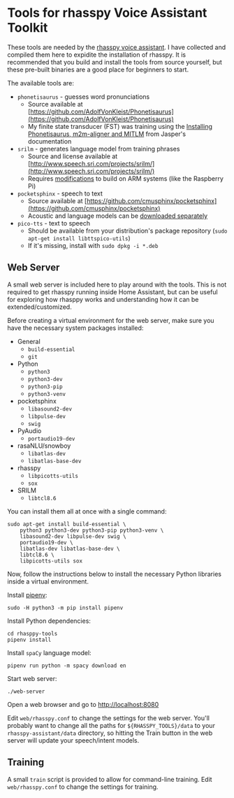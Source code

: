 Tools for rhasspy Voice Assistant Toolkit
===================================================

These tools are needed by the [rhasspy voice
assistant](https://github.com/synesthesiam/rhasspy-assistant). I have collected
and compiled them here to expidite the installation of rhasspy. It is
recommended that you build and install the tools from source yourself, but these
pre-built binaries are a good place for beginners to start.

The available tools are:

* `phonetisaurus` - guesses word pronunciations
    * Source available at
      [https://github.com/AdolfVonKleist/Phonetisaurus](https://github.com/AdolfVonKleist/Phonetisaurus)
    * My finite state transducer (FST) was training using the [Installing
      Phonetisaurus, m2m-aligner and
      MITLM](https://jasperproject.github.io/documentation/installation/) from
      Jasper's documentation
* `srilm` - generates language model from training phrases
    * Source and license available at
      [http://www.speech.sri.com/projects/srilm/](http://www.speech.sri.com/projects/srilm/)
    * Requires [modifications](https://github.com/synesthesiam/rhasspy-tools/tree/master/doc/building-srilm.md)
      to build on ARM systems (like the Raspberry Pi)
* `pocketsphinx` - speech to text
    * Source available at [https://github.com/cmusphinx/pocketsphinx](https://github.com/cmusphinx/pocketsphinx)
    * Acoustic and language models can be [downloaded separately](https://sourceforge.net/projects/cmusphinx/files/Acoustic%20and%20Language%20Models/)
* `pico-tts` - text to speech
    * Should be available from your distribution's package repository (`sudo apt-get install libttspico-utils`)
    * If it's missing, install with `sudo dpkg -i *.deb`

Web Server
------------

A small web server is included here to play around with the tools. This is not
required to get rhasspy running inside Home Assistant, but can be useful for
exploring how rhasppy works and understanding how it can be extended/customized.

Before creating a virtual environment for the web server, make sure you have the necessary system packages installed:

* General
    * `build-essential`
    * `git`
* Python
    * `python3`
    * `python3-dev`
    * `python3-pip`
    * `python3-venv`
* pocketsphinx
    * `libasound2-dev`
    * `libpulse-dev`
    * `swig`
* PyAudio
    * `portaudio19-dev`
* rasaNLU/snowboy
    * `libatlas-dev`
    * `libatlas-base-dev`
* rhasspy
    * `libpicotts-utils`
    * `sox`
* SRILM
    * `libtcl8.6`

You can install them all at once with a single command:

    sudo apt-get install build-essential \
        python3 python3-dev python3-pip python3-venv \
        libasound2-dev libpulse-dev swig \
        portaudio19-dev \
        libatlas-dev libatlas-base-dev \
        libtcl8.6 \
        libpicotts-utils sox

Now, follow the instructions below to install the necessary Python libraries
inside a virtual environment.

Install [pipenv](https://docs.pipenv.org/):

    sudo -H python3 -m pip install pipenv
    
Install Python dependencies:

    cd rhasppy-tools
    pipenv install
    
Install `spaCy` language model:

    pipenv run python -m spacy download en
    
Start web server:

    ./web-server
    
Open a web browser and go to [http://localhost:8080](http://localhost:8080)

Edit `web/rhasspy.conf` to change the settings for the web server. You'll
probably want to change all the paths for `${RHASSPY_TOOLS}/data` to your
`rhasspy-assistant/data` directory, so hitting the Train button in the web
server will update your speech/intent models.

Training
----------

A small `train` script is provided to allow for command-line training. Edit
`web/rhasspy.conf` to change the settings for training.
